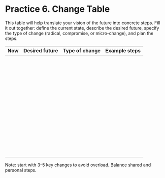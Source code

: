 <div style="page-break-before: always;"></div>

# Practice 6. Change Table

This table will help translate your vision of the future into concrete steps. Fill it out together: define the current state, describe the desired future, specify the type of change (radical, compromise, or micro-change), and plan the steps.

<style>
    table {
        width: 100%;
    }
</style>
| Now | Desired future | Type of change | Example steps |
|:--:|:--:|:--:|:--:|
|<br/><br/><br/>|||
|<br/><br/><br/>|||
|<br/><br/><br/>|||
|<br/><br/><br/>|||
|<br/><br/><br/>|||

Note: start with 3–5 key changes to avoid overload. Balance shared and personal steps.
